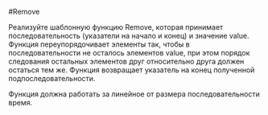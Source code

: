 #Remove

Реализуйте шаблонную функцию Remove, которая принимает последовательность (указатели на начало и конец) и значение value. Функция переупорядочивает элементы так, чтобы в последовательности не осталось элементов value, при этом порядок следования остальных элементов друг относительно друга должен остаться тем же. Функция возвращает указатель на конец полученной подпоследовательности.

Функция должна работать за линейное от размера последовательности время.